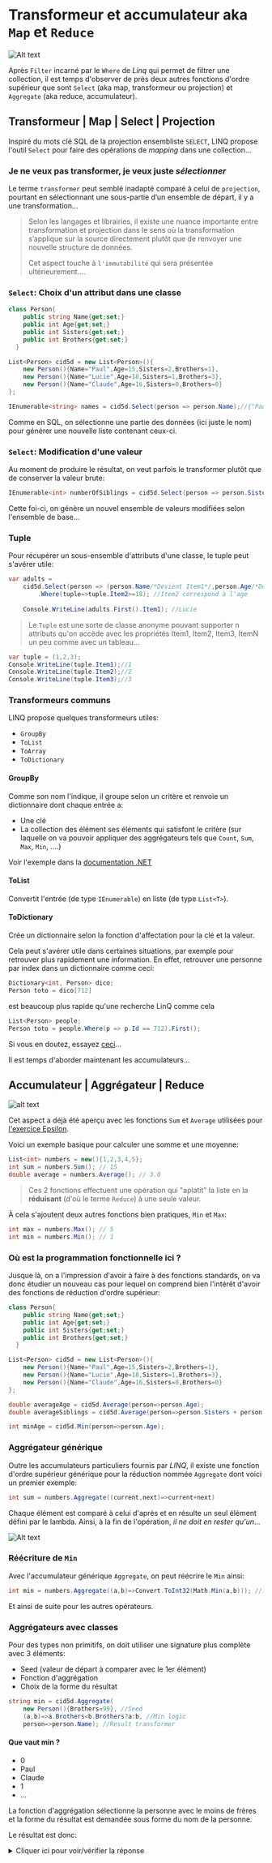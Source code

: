 # Transformeur et accumulateur aka `Map` et `Reduce`

![Alt text](transformers.jpg)

Après `Filter` incarné par le `Where` de *Linq* qui permet de filtrer une collection, il est temps d'observer de près deux autres fonctions d'ordre supérieur que sont `Select` (aka map, transformeur ou projection) et `Aggregate` (aka reduce, accumulateur).

## Transformeur | Map | Select | Projection
Inspiré du mots clé SQL de la projection ensembliste `SELECT`, LINQ propose l'outil `Select` pour faire des opérations de *mapping* dans une collection...

### Je ne veux pas transformer, je veux juste *sélectionner*
Le terme `transformer` peut semblé inadapté comparé à celui de `projection`, pourtant en sélectionnant une sous-partie d’un ensemble de départ, il y a une transformation...

> Selon les langages et librairies, il existe une nuance importante entre transformation et projection dans le sens où la transformation s’applique sur la source directement plutôt que de renvoyer une nouvelle structure de données.
> 
> Cet aspect touche à `l'immutabilité` qui sera présentée ultérieurement....

### `Select`: Choix d'un attribut dans une classe

```csharp
class Person{
    public string Name{get;set;} 
    public int Age{get;set;}
    public int Sisters{get;set;}
    public int Brothers{get;set;}
  }

List<Person> cid5d = new List<Person>(){
    new Person(){Name="Paul",Age=15,Sisters=2,Brothers=1},
    new Person(){Name="Lucie",Age=18,Sisters=1,Brothers=3},
    new Person(){Name="Claude",Age=16,Sisters=0,Brothers=0}
};

IEnumerable<string> names = cid5d.Select(person => person.Name);//{"Paul","Lucie","Claude"}
```

Comme en SQL, on sélectionne une partie des données (ici juste le nom) pour générer une nouvelle liste contenant ceux-ci.

### `Select`: Modification d'une valeur

Au moment de produire le résultat, on veut parfois le transformer plutôt que de conserver la valeur brute:
```csharp
IEnumerable<int> numberOfSiblings = cid5d.Select(person => person.Sisters+person.Brothers);//{3,4,0}
```

Cette foi-ci, on génère un nouvel ensemble de valeurs modifiées selon l'ensemble de base...

### Tuple
Pour récupérer un sous-ensemble d'attributs d'une classe, le tuple peut s'avérer utile:

```csharp
var adults = 
    cid5d.Select(person => (person.Name/*Devient Item1*/,person.Age/*Devient Item2*/))
        .Where(tuple=>tuple.Item2>=18); //Item2 correspond à l'age
    
    Console.WriteLine(adults.First().Item1); //Lucie
```

> Le `Tuple` est une sorte de classe anonyme pouvant supporter n attributs qu'on accède avec les propriétés Item1, Item2, Item3, ItemN un peu comme avec un tableau...

```csharp
var tuple = (1,2,3);
Console.WriteLine(tuple.Item1);//1
Console.WriteLine(tuple.Item2);//2
Console.WriteLine(tuple.Item3);//3
```

### Transformeurs communs
LINQ propose quelques transformeurs utiles:

- `GroupBy`
- `ToList`
- `ToArray`
- `ToDictionary`
  

#### GroupBy
Comme son nom l'indique, il groupe selon un critère et renvoie un dictionnaire dont chaque entrée a:
- Une clé
- La collection des élément ses éléments qui satisfont le critère (sur laquelle on va pouvoir appliquer des aggrégateurs tels que `Count`, `Sum`, `Max`, `Min`, ....)

Voir l'exemple dans la [documentation .NET](https://learn.microsoft.com/fr-fr/dotnet/api/system.linq.enumerable.groupby?view=net-8.0)

#### ToList
Convertit l'entrée (de type `IEnumerable`) en liste (de type `List<T>`).

#### ToDictionary
Crée un dictionnaire selon la fonction d'affectation pour la clé et la valeur.

Cela peut s'avérer utile dans certaines situations, par exemple pour retrouver plus rapidement une information. En effet, retrouver une personne par index dans un dictionnaire comme ceci:

```csharp
Dictionary<int, Person> dico;
Person toto = dico[712]
```
est beaucoup plus rapide qu'une recherche LinQ comme cela

```csharp
List<Person> people;
Person toto = people.Where(p => p.Id == 712).First();
```
Si vous en doutez, essayez [ceci](../../assets/SearchSpeed/)...

Il est temps d'aborder maintenant les accumulateurs...

## Accumulateur | Aggrégateur | Reduce

![alt text](pile.jpg)

Cet aspect a déjà été aperçu avec les fonctions `Sum` et `Average` utilisées pour [l'exercice Epsilon](../../exos/filter1/README.md#partie-2-epsilon).

Voici un exemple basique pour calculer une somme et une moyenne:

```csharp
List<int> numbers = new(){1,2,3,4,5};
int sum = numbers.Sum(); // 15
double average = numbers.Average(); // 3.0
```

> Ces 2 fonctions effectuent une opération qui "aplatit" la liste en la **réduisant** (d'où le terme `Reduce`) à une seule valeur.

À cela s'ajoutent deux autres fonctions bien pratiques, `Min` et `Max`:

```csharp
int max = numbers.Max(); // 5
int min = numbers.Min(); // 1
```

### Où est la programmation fonctionnelle ici ?
Jusque là, on a l'impression d'avoir à faire à des fonctions standards, on va donc étudier un nouveau cas pour lequel on comprend bien l'intérêt d'avoir des fonctions de réduction d'ordre supérieur:

```csharp
class Person{
    public string Name{get;set;} 
    public int Age{get;set;}
    public int Sisters{get;set;}
    public int Brothers{get;set;}
  }

List<Person> cid5d = new List<Person>(){
    new Person(){Name="Paul",Age=15,Sisters=2,Brothers=1},
    new Person(){Name="Lucie",Age=18,Sisters=1,Brothers=3},
    new Person(){Name="Claude",Age=16,Sisters=0,Brothers=0}
};

double averageAge = cid5d.Average(person=>person.Age);
double averageSiblings = cid5d.Average(person=>person.Sisters + person.Brothers);

int minAge = cid5d.Min(person=>person.Age);
```

### Aggrégateur générique
Outre les accumulateurs particuliers fournis par *LINQ*, il existe une fonction d'ordre supérieur générique pour la réduction nommée `Aggregate` dont voici un premier exemple:

```csharp
int sum = numbers.Aggregate((current,next)=>current+next)
```

Chaque élément est comparé à celui d'après et en résulte un seul élément défini par le lambda.
Ainsi, à la fin de l'opération, *il ne doit en rester qu'un*...

![Alt text](highlander.png)

### Réécriture de `Min`
Avec l'accumulateur générique `Aggregate`, on peut réécrire le `Min` ainsi:

```csharp
int min = numbers.Aggregate((a,b)=>Convert.ToInt32(Math.Min(a,b))); //1
```

Et ainsi de suite pour les autres opérateurs.

### Aggrégateurs avec classes
Pour des types non primitifs, on doit utiliser une signature plus complète avec 3 éléments:

- Seed (valeur de départ à comparer avec le 1er élément)
- Fonction d'aggrégation
- Choix de la forme du résultat

```csharp
string min = cid5d.Aggregate(
    new Person(){Brothers=99}, //Seed
    (a,b)=>a.Brothers<b.Brothers?a:b, //Min logic
    person=>person.Name); //Result transformer
```

#### Que vaut min ?
- 0
- Paul
- Claude
- 1
- ...

La fonction d'aggrégation sélectionne la personne avec le moins de frères et la forme du résultat est demandée sous forme du nom de la personne.

Le résultat est donc:

<details>
<summary>Cliquer ici pour voir/vérifier la réponse</summary>
Claude
</details>
